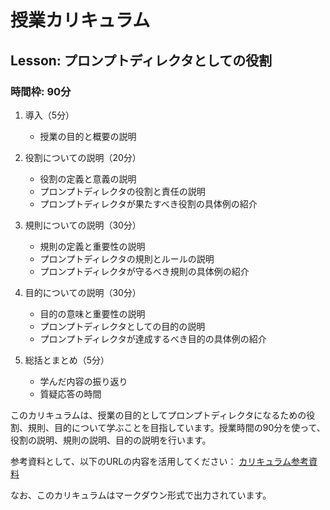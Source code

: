 # 授業カリキュラム

## Lesson: プロンプトディレクタとしての役割

### 時間枠: 90分

1. 導入（5分）
   - 授業の目的と概要の説明

2. 役割についての説明（20分）
   - 役割の定義と意義の説明
   - プロンプトディレクタの役割と責任の説明
   - プロンプトディレクタが果たすべき役割の具体例の紹介

3. 規則についての説明（30分）
   - 規則の定義と重要性の説明
   - プロンプトディレクタの規則とルールの説明
   - プロンプトディレクタが守るべき規則の具体例の紹介

4. 目的についての説明（30分）
   - 目的の意味と重要性の説明
   - プロンプトディレクタとしての目的の説明
   - プロンプトディレクタが達成するべき目的の具体例の紹介

5. 総括とまとめ（5分）
   - 学んだ内容の振り返り
   - 質疑応答の時間

このカリキュラムは、授業の目的としてプロンプトディレクタになるための役割、規則、目的について学ぶことを目指しています。授業時間の90分を使って、役割の説明、規則の説明、目的の説明を行います。

参考資料として、以下のURLの内容を活用してください：
[カリキュラム参考資料](https://github.com/moshimoshipandasan/2023aoyama_ai/tree/main/%E3%83%97%E3%83%AD%E3%83%B3%E3%83%97%E3%83%88%E4%BE%8B)

なお、このカリキュラムはマークダウン形式で出力されています。
